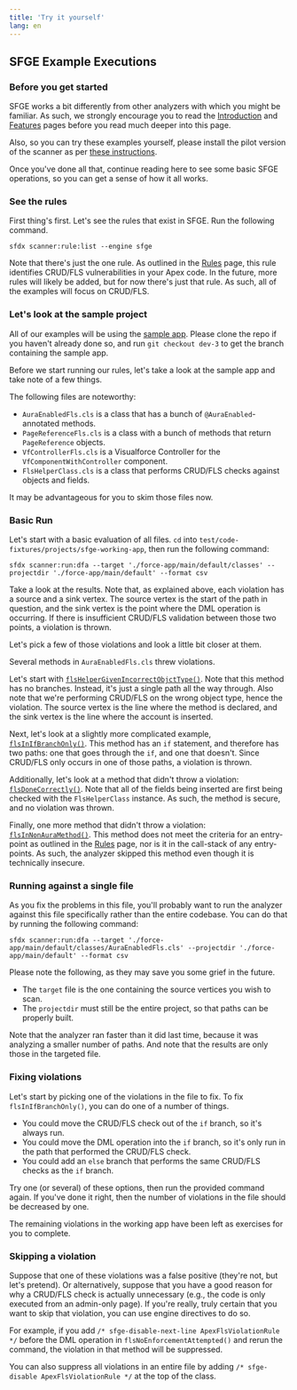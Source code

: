 ```yaml
---
title: 'Try it yourself'
lang: en
---
```


## SFGE Example Executions

### Before you get started
SFGE works a bit differently from other analyzers with which you might be familiar. As such, we strongly encourage you
to read the [Introduction](./en/v3.x/salesforce-graph-engine/introduction) and [Features](./en/v3.x/salesforce-graph-engine/features)
pages before you read much deeper into this page.

Also, so you can try these examples yourself, please install the pilot version of the scanner as per [these instructions](./en/v3.x/getting-started/install).

Once you've done all that, continue reading here to see some basic SFGE operations, so you can get a sense of how it all works.

### See the rules
First thing's first. Let's see the rules that exist in SFGE. Run the following command.
```
sfdx scanner:rule:list --engine sfge
```
Note that there's just the one rule. As outlined in the [Rules](./en/v3.x/salesforce-graph-engine/rules) page, this rule
identifies CRUD/FLS vulnerabilities in your Apex code. In the future, more  rules will likely be added, but for now there's
just that rule. As such, all of the examples will focus on CRUD/FLS.

### Let's look at the sample project
All of our examples will be using the [sample app](https://github.com/forcedotcom/sfdx-scanner/tree/dev-3/test/code-fixtures/projects/sfge-working-app/force-app/main/default).
Please clone the repo if you haven't already done so, and run `git checkout dev-3` to get the branch containing the
sample app.

Before we start running our rules, let's take a look at the sample app and take note of a few things.

The following files are noteworthy:
- `AuraEnabledFls.cls` is a class that has a bunch of `@AuraEnabled`-annotated methods.
- `PageReferenceFls.cls` is a class with a bunch of methods that return `PageReference` objects.
- `VfControllerFls.cls` is a Visualforce Controller for the `VfComponentWithController` component.
- `FlsHelperClass.cls` is a class that performs CRUD/FLS checks against objects and fields.

It may be advantageous for you to skim those files now.

### Basic Run
Let's start with a basic evaluation of all files. `cd` into `test/code-fixtures/projects/sfge-working-app`, then run the
following command:
```
sfdx scanner:run:dfa --target './force-app/main/default/classes' --projectdir './force-app/main/default' --format csv
```

Take a look at the results. Note that, as explained above, each violation has a source and a sink vertex. The source vertex
is the start of the path in question, and the sink vertex is the point where the DML operation is occurring. If there is
insufficient CRUD/FLS validation between those two points, a violation is thrown.

Let's pick a few of those violations and look a little bit closer at them.

Several methods in `AuraEnabledFls.cls` threw violations.

Let's start with [`flsHelperGivenIncorrectObjctType()`](https://github.com/forcedotcom/sfdx-scanner/blob/dev-3/test/code-fixtures/projects/sfge-working-app/force-app/main/default/classes/AuraEnabledFls.cls#L4).
Note that this method has no branches. Instead, it's just a single path all the way through. Also note that we're performing
CRUD/FLS on the wrong object type, hence the violation. The source vertex is the line where the method is declared, and
the sink vertex is the line where the account is inserted.

Next, let's look at a slightly more complicated example, [`flsInIfBranchOnly()`](https://github.com/forcedotcom/sfdx-scanner/blob/dev-3/test/code-fixtures/projects/sfge-working-app/force-app/main/default/classes/AuraEnabledFls.cls#L60).
This method has an `if` statement, and therefore has two paths: one that goes through the `if`, and one that doesn't. Since
CRUD/FLS only occurs in one of those paths, a violation is thrown.

Additionally, let's look at a method that didn't throw a violation: [`flsDoneCorrectly()`](https://github.com/forcedotcom/sfdx-scanner/blob/dev-3/test/code-fixtures/projects/sfge-working-app/force-app/main/default/classes/AuraEnabledFls.cls#L76).
Note that all of the fields being inserted are first being checked with the `FlsHelperClass` instance. As such, the method
is secure, and no violation was thrown.

Finally, one more method that didn't throw a violation: [`flsInNonAuraMethod()`](https://github.com/forcedotcom/sfdx-scanner/blob/dev-3/test/code-fixtures/projects/sfge-working-app/force-app/main/default/classes/AuraEnabledFls.cls#L91).
This method does not meet the criteria for an entry-point as outlined in the [Rules](./en/v3.x/salesforce-graph-engine/rules)
page, nor is it in the call-stack of any entry-points. As such, the analyzer skipped this method even though it is technically
insecure.

### Running against a single file
As you fix the problems in this file, you'll probably want to run the analyzer against this file specifically rather than
the entire codebase. You can do that by running the following command:
```
sfdx scanner:run:dfa --target './force-app/main/default/classes/AuraEnabledFls.cls' --projectdir './force-app/main/default' --format csv
```
Please note the following, as they may save you some grief in the future.
- The `target` file is the one containing the source vertices you wish to scan.
- The `projectdir` must still be the entire project, so that paths can be properly built.

Note that the analyzer ran faster than it did last time, because it was analyzing a smaller number of paths. And note that
the results are only those in the targeted file.

### Fixing violations
Let's start by picking one of the violations in the file to fix. To fix `flsInIfBranchOnly()`, you can do one of a number
of things.
- You could move the CRUD/FLS check out of the `if` branch, so it's always run.
- You could move the DML operation into the `if` branch, so it's only run in the path that performed the CRUD/FLS check.
- You could add an `else` branch that performs the same CRUD/FLS checks as the `if` branch.

Try one (or several) of these options, then run the provided command again. If you've done it right, then the number of
violations in the file should be decreased by one.

The remaining violations in the working app have been left as exercises for you to complete.

### Skipping a violation
Suppose that one of these violations was a false positive (they're not, but let's pretend). Or alternatively, suppose that
you have a good reason for why a CRUD/FLS check is actually unnecessary (e.g., the code is only executed from an admin-only page).
If you're really, truly certain that you want to skip that violation, you can use engine directives to do so.

For example, if you add `/* sfge-disable-next-line ApexFlsViolationRule */` before the DML operation in `flsNoEnforcementAttempted()`
and rerun the command, the violation in that method will be suppressed.

You can also suppress all violations in an entire file by adding `/* sfge-disable ApexFlsViolationRule */` at the top of the class.

